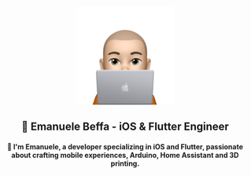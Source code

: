 <div align="center">

<img src="https://github.com/emanuelebeffa/emanuelebeffa/blob/main/memoji.png" width="200px">

## 📱 Emanuele Beffa - iOS & Flutter Engineer

#### 👋 I'm Emanuele, a developer specializing in iOS and Flutter, passionate about crafting mobile experiences, Arduino, Home Assistant and 3D printing.
</div>
